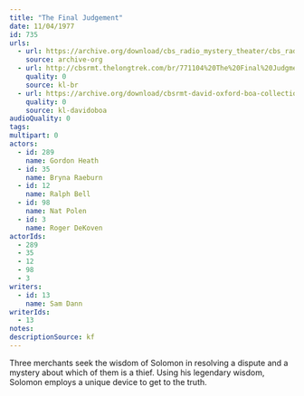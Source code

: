```yaml
---
title: "The Final Judgement"
date: 11/04/1977
id: 735
urls: 
  - url: https://archive.org/download/cbs_radio_mystery_theater/cbs_radio_mystery_theater-0701-0750.zip/cbs_radio_mystery_theater-0701-0750%2Fcbsrmt_0735_the_final_judgement.mp3
    source: archive-org
  - url: http://cbsrmt.thelongtrek.com/br/771104%20The%20Final%20Judgment%20-%20WOR.mp3
    quality: 0
    source: kl-br
  - url: https://archive.org/download/cbsrmt-david-oxford-boa-collection/CBSRMT-771104-0735-The-Final-Judgement-(128-48)_WBBM-JE-{BoA}.mp3
    quality: 0
    source: kl-davidoboa
audioQuality: 0
tags: 
multipart: 0
actors:  
  - id: 289
    name: Gordon Heath  
  - id: 35
    name: Bryna Raeburn  
  - id: 12
    name: Ralph Bell  
  - id: 98
    name: Nat Polen  
  - id: 3
    name: Roger DeKoven
actorIds:  
  - 289  
  - 35  
  - 12  
  - 98  
  - 3
writers:  
  - id: 13
    name: Sam Dann
writerIds:  
  - 13
notes: 
descriptionSource: kf
---
```

Three merchants seek the wisdom of Solomon in resolving a dispute and a mystery about which of them is a thief. Using his legendary wisdom, Solomon employs a unique device to get to the truth.